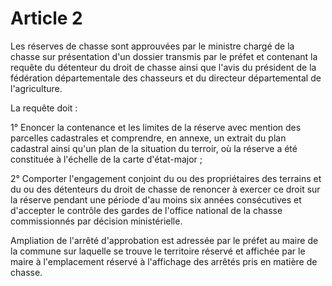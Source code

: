 # Article 2

Les réserves de chasse sont approuvées par le ministre chargé de la chasse sur présentation d'un dossier transmis par le préfet et contenant la requête du détenteur du droit de chasse ainsi que l'avis du président de la fédération départementale des chasseurs et du directeur départemental de l'agriculture.

La requête doit :

1° Enoncer la contenance et les limites de la réserve avec mention des parcelles cadastrales et comprendre, en annexe, un extrait du plan cadastral ainsi qu'un plan de la situation du terroir, où la réserve a été constituée à l'échelle de la carte d'état-major ;

2° Comporter l'engagement conjoint du ou des propriétaires des terrains et du ou des détenteurs du droit de chasse de renoncer à exercer ce droit sur la réserve pendant une période d'au moins six années consécutives et d'accepter le contrôle des gardes de l'office national de la chasse commissionnés par décision ministérielle.

Ampliation de l'arrêté d'approbation est adressée par le préfet au maire de la commune sur laquelle se trouve le territoire réservé et affichée par le maire à l'emplacement réservé à l'affichage des arrêtés pris en matière de chasse.
